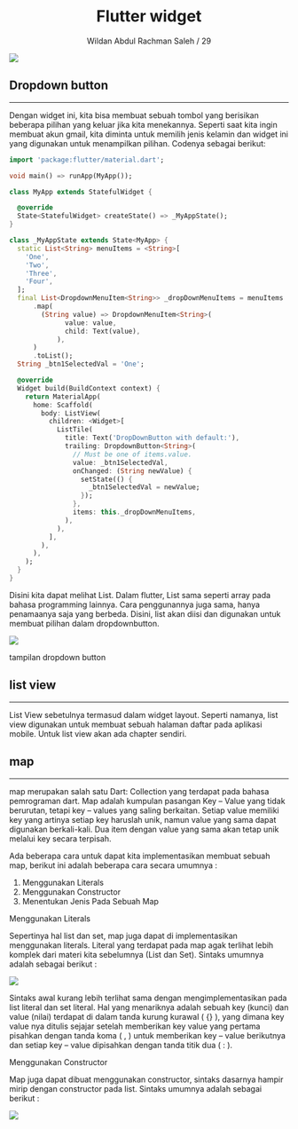 <center><h1>Flutter widget</h1></center>
<center>Wildan Abdul Rachman Saleh / 29</center>

![](https://miro.medium.com/max/1400/1*oRFqXlHG-7LnOAohIfz6Vg.jpeg)

## Dropdown button

<hr>

Dengan widget ini, kita bisa membuat sebuah tombol yang berisikan beberapa pilihan yang keluar jika kita menekannya. Seperti saat kita ingin membuat akun gmail, kita diminta untuk memilih jenis kelamin dan widget ini yang digunakan untuk menampilkan pilihan.
Codenya sebagai berikut:

```dart
import 'package:flutter/material.dart';

void main() => runApp(MyApp());

class MyApp extends StatefulWidget {

  @override
  State<StatefulWidget> createState() => _MyAppState();
}

class _MyAppState extends State<MyApp> {
  static List<String> menuItems = <String>[
    'One',
    'Two',
    'Three',
    'Four',
  ];
  final List<DropdownMenuItem<String>> _dropDownMenuItems = menuItems
      .map(
        (String value) => DropdownMenuItem<String>(
              value: value,
              child: Text(value),
            ),
      )
      .toList();
  String _btn1SelectedVal = 'One';

  @override
  Widget build(BuildContext context) {
    return MaterialApp(
      home: Scaffold(
        body: ListView(
          children: <Widget>[
            ListTile(
              title: Text('DropDownButton with default:'),
              trailing: DropdownButton<String>(
                // Must be one of items.value.
                value: _btn1SelectedVal,
                onChanged: (String newValue) {
                  setState(() {
                    _btn1SelectedVal = newValue;
                  });
                },
                items: this._dropDownMenuItems,
              ),
            ),
          ],
        ),
      ),
    );
  }
}
```
Disini kita dapat melihat List<String>. Dalam flutter, List sama seperti array pada bahasa programming lainnya. Cara penggunannya juga sama, hanya penamaanya saja yang berbeda. Disini, list akan diisi dan digunakan untuk membuat pilihan dalam dropdownbutton.

![](https://miro.medium.com/max/1344/1*VNWZXW6jk4iSU7xRHCMeFw.png)

tampilan dropdown button

</hr>

## list view

<hr>

List View sebetulnya termasud dalam widget layout. Seperti namanya, list view digunakan untuk membuat sebuah halaman daftar pada aplikasi mobile. Untuk list view akan ada chapter sendiri.

</hr>

## map

<hr>

map merupakan salah satu Dart: Collection yang terdapat pada bahasa pemrograman dart. Map adalah kumpulan pasangan Key – Value yang tidak berurutan, tetapi key – values yang saling berkaitan. Setiap value memiliki key yang artinya setiap key haruslah unik, namun value yang sama dapat digunakan berkali-kali. Dua item dengan value yang sama akan tetap unik melalui key secara terpisah.

Ada beberapa cara untuk dapat kita implementasikan membuat sebuah map, berikut ini adalah beberapa cara secara umumnya :

1. Menggunakan Literals
2. Menggunakan Constructor
3. Menentukan Jenis Pada Sebuah Map

Menggunakan Literals

Sepertinya hal list dan set, map juga dapat di implementasikan menggunakan literals. Literal yang terdapat pada map agak terlihat lebih komplek dari materi kita sebelumnya (List dan Set). Sintaks umumnya adalah sebagai berikut :

![](https://belajarflutter.com/wp-content/uploads/2020/12/mapLiterals.png)

Sintaks awal kurang lebih terlihat sama dengan mengimplementasikan pada list literal dan set literal. Hal yang menariknya adalah sebuah key (kunci) dan value (nilai) terdapat di dalam tanda kurung kurawal ( {} ), yang dimana key value nya ditulis sejajar setelah memberikan key value yang pertama pisahkan dengan tanda koma ( , ) untuk memberikan key – value berikutnya dan setiap key – value dipisahkan dengan tanda titik dua ( : ).

Menggunakan Constructor

Map juga dapat dibuat menggunakan constructor, sintaks dasarnya hampir mirip dengan constructor pada list. Sintaks umumnya adalah sebagai berikut :

![](https://belajarflutter.com/wp-content/uploads/2020/12/constructorMap.png)


</hr>